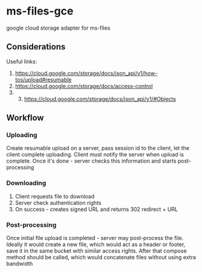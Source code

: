 # ms-files-gce

google cloud storage adapter for ms-files

## Considerations

Useful links:

1. https://cloud.google.com/storage/docs/json_api/v1/how-tos/upload#resumable
2. https://cloud.google.com/storage/docs/access-control
3. 3. https://cloud.google.com/storage/docs/json_api/v1/#Objects

## Workflow

### Uploading

Create resumable upload on a server, pass session id to the client, let the client complete uploading.
Client must notify the server when upload is complete. Once it's done - server checks this information and starts
post-processing

### Downloading

1. Client requests file to download
2. Server check authentication rights
3. On success - creates signed URL and returns 302 redirect + URL

### Post-processing

Once initial file upload is completed - server may post-process the file. Ideally it would create a new file, which would act as a header or footer, save it in the same bucket with similar access rights. After that compose method should be called, which would concatenate files without using extra bandwidth
